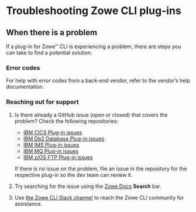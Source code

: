# Troubleshooting Zowe CLI plug-ins

## When there is a problem

If a plug-in for Zowe&trade; CLI is experiencing a problem, there are steps you can take to find a potential solution.

### Error codes

For help with error codes from a back-end vendor, refer to the vendor’s help documentation.

### Reaching out for support

1. Is there already a GitHub issue (open or closed) that covers the problem? Check the following repositories: 

    - [IBM CICS Plug-in issues](https://github.com/zowe/zowe-cli-cics-plugin/issues)
    - [IBM Db2 Database Plug-in issues](https://github.com/zowe/zowe-cli-db2-plugin/issues).
    - [IBM IMS Plug-in issues](https://github.com/zowe/zowe-cli-ims-plugin/issues)
    - [IBM MQ Plug-in issues](https://github.com/zowe/zowe-cli-mq-plugin/issues)
    - [IBM z/OS FTP Plug-in issues](https://github.com/zowe/zowe-cli-ftp-plugin/issues)

    If there is no issue on the problem, file an issue in the repository for the respective plug-in so the dev team can review it.

2. Try searching for the issue using the [Zowe Docs](https://docs.zowe.org/) **Search** bar.

3. Use [the Zowe CLI Slack channel](https://openmainframeproject.slack.com/archives/CC8AALGN6) to reach the Zowe CLI community for assistance.
